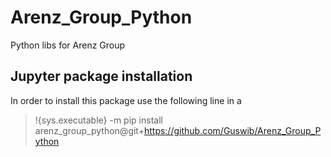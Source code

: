 # Arenz_Group_Python
Python libs for Arenz Group








## Jupyter package installation
In order to install this package use the following line in a 

>   !{sys.executable} -m pip install arenz_group_python@git+https://github.com/Guswib/Arenz_Group_Python